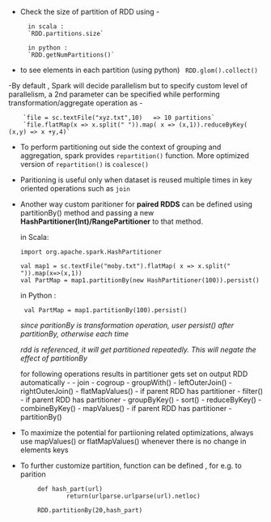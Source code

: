 - Check the size of partition of RDD using - 

        in scala :
        `RDD.partitions.size`
        
        in python :
        `RDD.getNumPartitions()`

- to see elements in each partition (using python) 
        ` RDD.glom().collect()`

-By default , Spark will decide parallelism but to specify custom level of parallelism, a 2nd parameter can be specified
  while performing transformation/aggregate operation as -

        `file = sc.textFile("xyz.txt",10)   => 10 partitions`
        `file.flatMap(x => x.split(" ")).map( x => (x,1)).reduceByKey( (x,y) => x +y,4)`


- To perform partitioning out side the context of grouping and aggregation, spark provides `repartition()` function.
More optimized version of `repartition()` is `coalesce()`


- Paritioning is useful only when dataset is reused multiple times in key oriented operations such as `join`

- Another way custom paritioner for **paired RDDS** can be defined using partitionBy() method and passing a new **HashPartitioner(Int)/RangePartitioner** to that method.
  
  in Scala: 
  ```
  import org.apache.spark.HashPartitioner
  
  val map1 = sc.textFile("moby.txt").flatMap( x => x.split(" ")).map(x=>(x,1))
  val PartMap = map1.partitionBy(new HashPartitioner(100)).persist()
  ```
  
  in Python :
  
  ` val PartMap = map1.partitionBy(100).persist()`
  
  _since paritionBy is transformation operation, user persist() after partitionBy, otherwise each time_
  
  _rdd is referenced, it will get partitioned repeatedly. This will negate the effect of partitionBy_
 
  
  for following operations results in partitioner gets set on output RDD automatically -
        - join
        - cogroup
        - groupWith()
        - leftOuterJoin()
        - rightOuterJoin()
        - flatMapValues() - if parent RDD has partitioner
        - filter() - if parent RDD has partitioner
        - groupByKey()
        - sort()
        - reduceByKey()
        - combineByKey()
        - mapValues()  - if parent RDD has partitioner
        - partitionBy()
        
- To maximize the potential for partiioning related optimizations, always use mapValues() or flatMapValues() whenever 
  there is no change in elements keys

- To further customize partition, function can be defined , for e.g. to parition

```
        def hash_part(url)
                return(urlparse.urlparse(url).netloc)
         
        RDD.partitionBy(20,hash_part)
``` 



